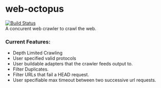 # web-octopus
[![Build Status](https://travis-ci.com/rapidclock/web-octopus.svg?token=hJhLfHtyz41UyuLTTdFx&branch=master)](https://travis-ci.com/rapidclock/web-octopus)
<br>
A concurent web crawler to crawl the web.

### Current Features:
- Depth Limited Crawling
- User specified valid protocols
- User buildable adapters that the crawler feeds output to.
- Filter Duplicates.
- Filter URLs that fail a HEAD request.
- User specifiable max timeout between two successive url requests.
